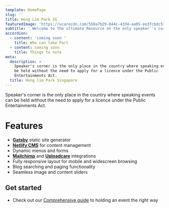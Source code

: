 ```yaml
---
template: HomePage
slug: ''
title: Hong Lim Park SG
featuredImage: 'https://ucarecdn.com/550a7b29-844c-4334-aa05-ee3fcbdc537b/'
subtitle: ' Welcome to the ultimate Resource on the only speaker''s corner in the 65'
accordion:
  - content: 'coming soon '
    title: Who can take Part
  - content: coming soon
    title: Things to note
meta:
  description: >
    Speaker's corner is the only place in the country where speaking events can
    be held without the need to apply for a licence under the Public
    Entertainments Act.
  title: Hong lim Park Singapore
---
```

Speaker's corner is the only place in the country where speaking events can be held without the need to apply for a licence under the Public Entertainments Act.

# Features

* **[Gatsby](https://gatsbyjs.org)** static site generator
* **[Netlify CMS](https://github.com/netlify/netlify-cms)** for content management
* Dynamic menus and forms
* **[Mailchimp](http://mailchimp.com)** and **[Uploadcare](https://uploadcare.com)** integrations
* Fully responsive layout for mobile and widescreen browsing
* Blog searching and paging functionality
* Seamless image and content sliders

## Get started
* Check out our [Comprehensive guide](/faq) to holding an event the right way


